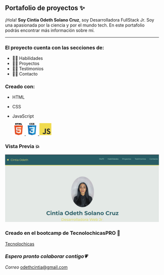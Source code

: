 ## Portafolio de proyectos ✨
¡Hola! **Soy Cintia Odeth Solano Cruz**, soy Desarrolladora FullStack Jr. Soy una apasionada por la ciencia y por el mundo tech. En este portafolio podrás encontrar más información sobre mí. 

_____
### El proyecto cuenta con las secciones de:

- 🐱‍💻 Habilidades
- 🐱‍🚀 Proyectos
- 🐱‍🐉 Testimonios
- 🐱‍👤 Contacto

### Creado con:
- HTML
- CSS
- JavaScript

    <a href="https://www.w3.org/html/" target="_blank"> <img src="https://raw.githubusercontent.com/devicons/devicon/master/icons/html5/html5-original-wordmark.svg" alt="html5" width="40" height="40"/> </a>
    <a href="https://www.w3schools.com/css/" target="_blank"> <img src="https://raw.githubusercontent.com/devicons/devicon/master/icons/css3/css3-original-wordmark.svg" alt="css3" width="40" height="40"/> </a>
    <a href="https://developer.mozilla.org/en-US/docs/Web/JavaScript" target="_blank"> <img src="https://raw.githubusercontent.com/devicons/devicon/master/icons/javascript/javascript-original.svg" alt="javascript" width="40" height="40"/> </a>

### Vista Previa 💥
![Proyecto](assets/Captura%20de%20pantalla%20(74).png)

### Creado en el bootcamp de TecnolochicasPRO 💜
[Tecnolochicas](https://tecnolochicas.mx/)

### *Espero pronto colaborar contigo💗*
*Correo*
[odethcintia@gmail.com](mailto:odethcintia@gmail.com)

